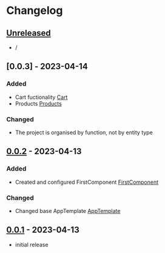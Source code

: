 # Changelog

## [Unreleased]

- /

## [0.0.3] - 2023-04-14

### Added

- Cart fuctionality [Cart](./src/app/cart/)
- Products [Products](./src/app/products/)

### Changed

- The project is organised by function, not by entity type

## [0.0.2] - 2023-04-13

### Added

- Created and configured FirstComponent [FirstComponent](./src/app/first/)

### Changed

- Changed base AppTemplate [AppTemplate](./src/app/app.component.html)

## [0.0.1] - 2023-04-13

- initial release

<!-- Links -->

[keep a changelog]: https://keepachangelog.com/en/1.0.0/
[semantic versioning]: https://semver.org/spec/v2.0.0.html

<!-- Versions -->

[unreleased]: https://github.com/m-sobur/Angular36-Sobur/compare/v0.0.3...HEAD
[0.0.2]: https://github.com/m-sobur/Angular36-Sobur/compare/v0.0.2...v0.0.3
[0.0.2]: https://github.com/m-sobur/Angular36-Sobur/compare/v0.0.1...v0.0.2
[0.0.1]: https://github.com/m-sobur/Angular36-Sobur/releases/tag/v0.0.1
